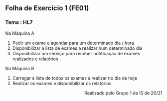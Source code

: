 ## Folha de Exercício 1 (FE01)
### Tema : HL7

Na Máquina A
1. Pedir um exame e agendar para um determinado dia / hora
2. Disponibilizar a lista de exames a realizar num determinado dia
3. Disponibilizar um serviço para receber notificação de exames realizados e relatórios

Na Máquina B
1. Carregar a lista de todos os exames a realizar no dia de hoje
2. Realizar os exames e disponibilizar os relatórios

<div dir="rtl"> 
Realizado pelo Grupo 1 de IS de 20/21
</div>